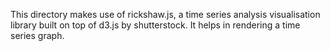 This directory makes use of rickshaw.js, a time series analysis visualisation library built on top of d3.js by shutterstock. It helps in rendering a time series graph.